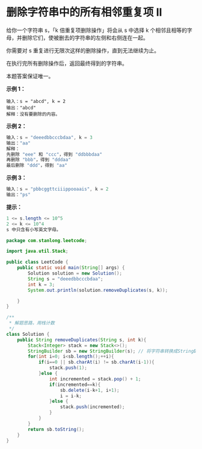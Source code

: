 # 删除字符串中的所有相邻重复项 II

给你一个字符串 s，「k 倍重复项删除操作」将会从 s 中选择 k 个相邻且相等的字母，并删除它们，使被删去的字符串的左侧和右侧连在一起。

你需要对 s 重复进行无限次这样的删除操作，直到无法继续为止。

在执行完所有删除操作后，返回最终得到的字符串。

本题答案保证唯一。

**示例 1：**

```
输入：s = "abcd", k = 2
输出："abcd"
解释：没有要删除的内容。
```

**示例 2：**

```java
输入：s = "deeedbbcccbdaa", k = 3
输出："aa"
解释： 
先删除 "eee" 和 "ccc"，得到 "ddbbbdaa"
再删除 "bbb"，得到 "dddaa"
最后删除 "ddd"，得到 "aa"
```

**示例 3：**

```java
输入：s = "pbbcggttciiippooaais", k = 2
输出："ps"
```

**提示：**

```java
1 <= s.length <= 10^5
2 <= k <= 10^4
s 中只含有小写英文字母。
```

```java
package com.stanlong.leetcode;

import java.util.Stack;

public class LeetCode {
    public static void main(String[] args) {
        Solution solution = new Solution();
        String s = "deeedbbcccbdaa";
        int k = 3;
        System.out.println(solution.removeDuplicates(s, k));

    }
}

/**
 * 解题思路，用栈计数
 */
class Solution {
    public String removeDuplicates(String s, int k){
        Stack<Integer> stack = new Stack<>();
        StringBuilder sb = new StringBuilder(s); // 将字符串转换成StringBuilder类型，方便进行删除操作
        for(int i=0; i<sb.length();++i){
            if(i==0 || sb.charAt(i) != sb.charAt(i-1)){ 
                stack.push(1); 
            }else {
                int incremented = stack.pop() + 1;
                if(incremented==k){
                    sb.delete(i-k+1, i+1);
                    i = i-k;
                }else {
                    stack.push(incremented);
                }
            }
        }
        return sb.toString();
    }
}
```

